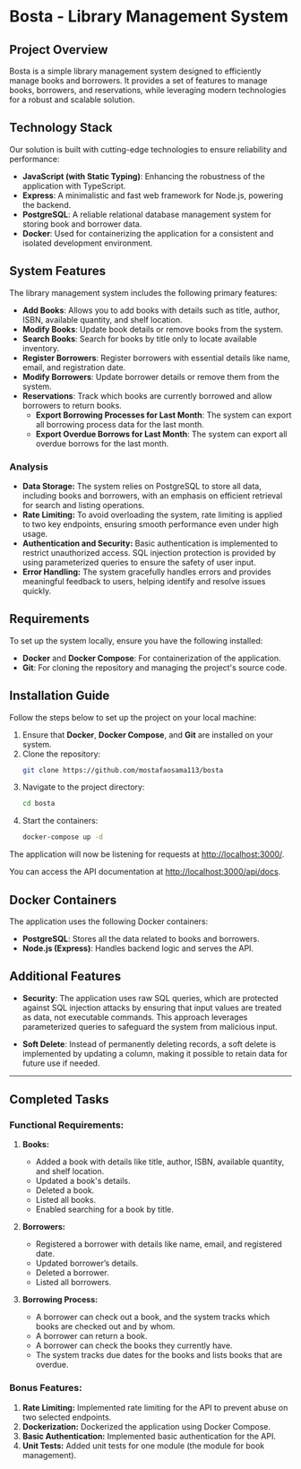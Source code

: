 
# Bosta - Library Management System

## Project Overview

Bosta is a simple library management system designed to efficiently manage books and borrowers. It provides a set of features to manage books, borrowers, and reservations, while leveraging modern technologies for a robust and scalable solution.

## Technology Stack

Our solution is built with cutting-edge technologies to ensure reliability and performance:

- **JavaScript (with Static Typing)**: Enhancing the robustness of the application with TypeScript.
- **Express**: A minimalistic and fast web framework for Node.js, powering the backend.
- **PostgreSQL**: A reliable relational database management system for storing book and borrower data.
- **Docker**: Used for containerizing the application for a consistent and isolated development environment.

## System Features

The library management system includes the following primary features:

- **Add Books**: Allows you to add books with details such as title, author, ISBN, available quantity, and shelf location.
- **Modify Books**: Update book details or remove books from the system.
- **Search Books**: Search for books by title only to locate available inventory.
- **Register Borrowers**: Register borrowers with essential details like name, email, and registration date.
- **Modify Borrowers**: Update borrower details or remove them from the system.
- **Reservations**: Track which books are currently borrowed and allow borrowers to return books.
   - **Export Borrowing Processes for Last Month**: The system can export all borrowing process data for the last month.
   - **Export Overdue Borrows for Last Month**: The system can export all overdue borrows for the last month.

### Analysis

- **Data Storage:** The system relies on PostgreSQL to store all data, including books and borrowers, with an emphasis on efficient retrieval for search and listing operations.
- **Rate Limiting:** To avoid overloading the system, rate limiting is applied to two key endpoints, ensuring smooth performance even under high usage.
- **Authentication and Security:** Basic authentication is implemented to restrict unauthorized access. SQL injection protection is provided by using parameterized queries to ensure the safety of user input.
- **Error Handling:** The system gracefully handles errors and provides meaningful feedback to users, helping identify and resolve issues quickly.

## Requirements

To set up the system locally, ensure you have the following installed:

- **Docker** and **Docker Compose**: For containerization of the application.
- **Git**: For cloning the repository and managing the project's source code.

## Installation Guide

Follow the steps below to set up the project on your local machine:

1. Ensure that **Docker**, **Docker Compose**, and **Git** are installed on your system.
2. Clone the repository:
   ```bash
   git clone https://github.com/mostafaosama113/bosta
   ```
3. Navigate to the project directory:
   ```bash
   cd bosta
   ```
4. Start the containers:
   ```bash
   docker-compose up -d
   ```

The application will now be listening for requests at [http://localhost:3000/](http://localhost:3000/).

You can access the API documentation at [http://localhost:3000/api/docs](http://localhost:3000/api/docs).

## Docker Containers

The application uses the following Docker containers:

- **PostgreSQL**: Stores all the data related to books and borrowers.
- **Node.js (Express)**: Handles backend logic and serves the API.

## Additional Features

- **Security**: The application uses raw SQL queries, which are protected against SQL injection attacks by ensuring that input values are treated as data, not executable commands. This approach leverages parameterized queries to safeguard the system from malicious input.

- **Soft Delete**: Instead of permanently deleting records, a soft delete is implemented by updating a column, making it possible to retain data for future use if needed.

---

## Completed Tasks

### Functional Requirements:
1. **Books:**
   - Added a book with details like title, author, ISBN, available quantity, and shelf location.
   - Updated a book's details.
   - Deleted a book.
   - Listed all books.
   - Enabled searching for a book by title.

2. **Borrowers:**
   - Registered a borrower with details like name, email, and registered date.
   - Updated borrower’s details.
   - Deleted a borrower.
   - Listed all borrowers.

3. **Borrowing Process:**
   - A borrower can check out a book, and the system tracks which books are checked out and by whom.
   - A borrower can return a book.
   - A borrower can check the books they currently have.
   - The system tracks due dates for the books and lists books that are overdue.

### Bonus Features:
1. **Rate Limiting:** Implemented rate limiting for the API to prevent abuse on two selected endpoints.
2. **Dockerization:** Dockerized the application using Docker Compose.
3. **Basic Authentication:** Implemented basic authentication for the API.
4. **Unit Tests:** Added unit tests for one module (the module for book management).
